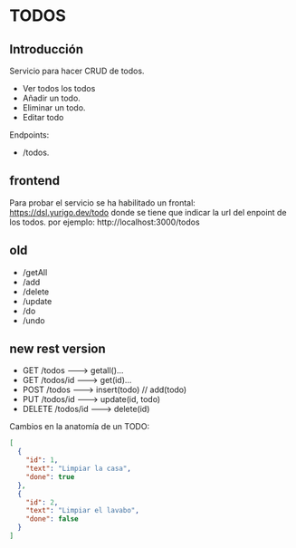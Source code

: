 # TODOS

## Introducción

Servicio para hacer CRUD de todos.

- Ver todos los todos
- Añadir un todo.
- Eliminar un todo.
- Editar todo

Endpoints:

- /todos.

## frontend

Para probar el servicio se ha habilitado un frontal: https://dsl.yurigo.dev/todo donde se tiene que indicar la url del enpoint de los todos.  por ejemplo: http://localhost:3000/todos


## old
- /getAll
- /add
- /delete
- /update
- /do
- /undo

## new rest version 
- GET /todos  ---> getall()...
- GET /todos/id ---> get(id)...
- POST /todos ---> insert(todo) // add(todo)
- PUT /todos/id ---> update(id, todo)
- DELETE /todos/id ---> delete(id)

Cambios en la anatomía de un TODO:

```json
[
  {
    "id": 1,
    "text": "Limpiar la casa",
    "done": true
  },
  {
    "id": 2,
    "text": "Limpiar el lavabo",
    "done": false
  }
]
```


